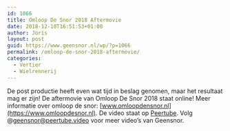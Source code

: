 ```yaml
---
id: 1066
title: Omloop De Snor 2018 Aftermovie
date: 2018-12-10T16:51:53+01:00
author: Joris
layout: post
guid: https://www.geensnor.nl/wp/?p=1066
permalink: /omloop-de-snor-2018-aftermovie/
categories:
  - Vertier
  - Wielrennerij
---
```

 De post productie heeft even wat tijd in beslag genomen, maar het resultaat mag er zijn! De aftermovie van Omloop De Snor 2018 staat online! Meer informatie over omloop de snor: [www.omloopdensnor.nl](https://www.omloopdesnor.nl). De video staat op [Peertube](https://peertube.video/). Volg @geensnor@peertube.video voor meer video&#8217;s van Geensnor.